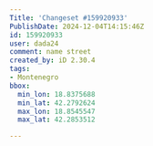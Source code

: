 ```yaml
---
Title: 'Changeset #159920933'
PublishDate: 2024-12-04T14:15:46Z
id: 159920933
user: dada24
comment: name street
created_by: iD 2.30.4
tags:
- Montenegro
bbox:
  min_lon: 18.8375688
  min_lat: 42.2792624
  max_lon: 18.8545547
  max_lat: 42.2853512

---
```

